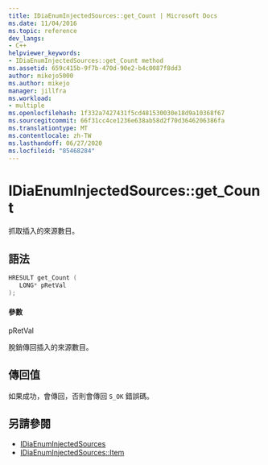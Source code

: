 ```yaml
---
title: IDiaEnumInjectedSources::get_Count | Microsoft Docs
ms.date: 11/04/2016
ms.topic: reference
dev_langs:
- C++
helpviewer_keywords:
- IDiaEnumInjectedSources::get_Count method
ms.assetid: 659c415b-9f7b-470d-90e2-b4c0087f8dd3
author: mikejo5000
ms.author: mikejo
manager: jillfra
ms.workload:
- multiple
ms.openlocfilehash: 1f332a7427431f5cd481530030e18d9a10368f67
ms.sourcegitcommit: 66f31cc4ce1236e638ab58d2f70d3646206386fa
ms.translationtype: MT
ms.contentlocale: zh-TW
ms.lasthandoff: 06/27/2020
ms.locfileid: "85468284"
---
```

# <a name="idiaenuminjectedsourcesget_count"></a>IDiaEnumInjectedSources::get_Count
抓取插入的來源數目。

## <a name="syntax"></a>語法

```C++
HRESULT get_Count ( 
   LONG* pRetVal
);
```

#### <a name="parameters"></a>參數
 pRetVal

脫銷傳回插入的來源數目。

## <a name="return-value"></a>傳回值
 如果成功，會傳回，否則會傳回 `S_OK` 錯誤碼。

## <a name="see-also"></a>另請參閱
- [IDiaEnumInjectedSources](../../debugger/debug-interface-access/idiaenuminjectedsources.md)
- [IDiaEnumInjectedSources::Item](../../debugger/debug-interface-access/idiaenuminjectedsources-item.md)